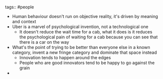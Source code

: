 tags:: #people

* Human behaviour doesn't run on objective reality, it's driven by meaning and context
* Uber is a marvel of psychological invention, not a technological one
	* It doesn't reduce the wait time for a cab, what it does is it reduces the psychological pain of waiting for a cab because you can see that there is a car on the way
* What's the point of trying to be better than everyone else in a known category, invent a new fringe category and dominate that space instead
	* Innovation tends to happen around the edges
	* People who are good innovators tend to be happy to go against the grain
* 
